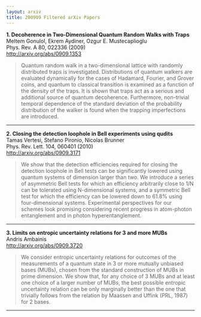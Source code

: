 ```yaml
---
layout: arxiv
title: 200909 Filtered arXiv Papers
---
```


**1.    Decoherence in Two-Dimensional Quantum Random Walks with Traps**  
Meltem Gonulol, Ekrem Aydiner, Ozgur E. Mustecaplioglu  
Phys. Rev. A 80, 022336 (2009)  
http://arxiv.org/abs/0909.1353  
<blockquote>
<p>
Quantum random walk in a two-dimensional lattice with randomly distributed traps is investigated. Distributions of quantum walkers are evaluated dynamically for the cases of Hadamard, Fourier, and Grover coins, and quantum to classical transition is examined as a function of the density of the traps. It is shown that traps act as a serious and additional source of quantum decoherence. Furthermore, non-trivial temporal dependence of the standard deviation of the probability distribution of the walker is found when the trapping imperfections are introduced.
</p>
</blockquote>

------

**2.    Closing the detection loophole in Bell experiments using qudits**  
Tamas Vertesi, Stefano Pironio, Nicolas Brunner  
Phys. Rev. Lett. 104, 060401 (2010)  
http://arxiv.org/abs/0909.3171  
<blockquote>
<p>
We show that the detection efficiencies required for closing the detection loophole in Bell tests can be significantly lowered using quantum systems of dimension larger than two. We introduce a series of asymmetric Bell tests for which an efficiency arbitrarily close to 1/N can be tolerated using N-dimensional systems, and a symmetric Bell test for which the efficiency can be lowered down to 61.8% using four-dimensional systems. Experimental perspectives for our schemes look promising considering recent progress in atom-photon entanglement and in photon hyperentanglement.
</p>
</blockquote>

------

**3.    Limits on entropic uncertainty relations for 3 and more MUBs**  
Andris Ambainis  
http://arxiv.org/abs/0909.3720  
<blockquote>
<p>
We consider entropic uncertainty relations for outcomes of the measurements of a quantum state in 3 or more mutually unbiased bases (MUBs), chosen from the standard construction of MUBs in prime dimension. We show that, for any choice of 3 MUBs and at least one choice of a larger number of MUBs, the best possible entropic uncertainty relation can be only marginally better than the one that trivially follows from the relation by Maassen and Uffink (PRL, 1987) for 2 bases.
</p>
</blockquote>

------

